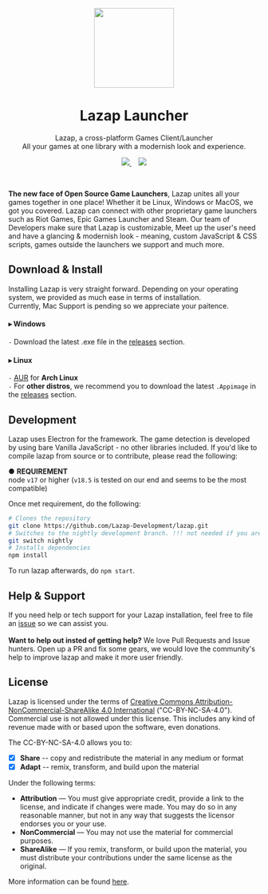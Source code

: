 <p align="center">
<a href="#" target="_blank"><img src="https://media.discordapp.net/attachments/910422768045133869/914878042508251156/icon.png" width="160px" height="auto"/></a>
</p>

<h1 align="center">
  Lazap Launcher
</h1>

<p align="center">
  Lazap, a cross-platform Games Client/Launcher <br>
  All your games at one library with a modernish look and experience.
</p>

<p align="center">
  <a href="https://github.com/Lazap-Development/lazap/releases">
     <img src="https://img.shields.io/github/downloads/Lazap-Development/lazap/total.svg?style=for-the-badge&color=ffffff&logo=windows" />
  </a>⠀
  <a href="https://dashcruft.com/discord">
      <img src="https://img.shields.io/discord/836790685784211486?logo=discord&label=Discord&style=for-the-badge&color=228B22">
  </a>
 </p>

<br>

**The new face of Open Source Game Launchers**, Lazap unites all your games together in one place! Whether it be Linux, Windows or MacOS, we got you covered. Lazap can connect with other proprietary game launchers such as Riot Games, Epic Games Launcher and Steam. Our team of Developers make sure that Lazap is customizable, Meet up the user's need and have a glancing & modernish look - meaning, custom JavaScript & CSS scripts, games outside the launchers we support and much more.

## Download & Install

Installing Lazap is very straight forward. Depending on your operating system, we provided as much ease in terms of installation.<br>
Currently, Mac Support is pending so we appreciate your paitence.<br>

#### ▸ Windows
`-` Download the latest .exe file in the [releases](https://github.com/Lazap-Development/lazap/releases) section.

#### ▸ Linux
`-` [AUR](https://aur.archlinux.org/packages/lazap) for **Arch Linux** <br>
`-` For **other distros**, we recommend you to download the latest `.Appimage` in the [releases](https://github.com/Lazap-Development/lazap/releases) section. 

## Development

Lazap uses Electron for the framework. The game detection is developed by using bare Vanilla JavaScript - no other libraries included.
If you'd like to compile lazap from source or to contribute, please read the following: <br>

● **REQUIREMENT**<br> 
node `v17` or higher (`v18.5` is tested on our end and seems to be the most compatible)

Once met requirement, do the following:
```bash
# Clones the repository
git clone https://github.com/Lazap-Development/lazap.git
# Switches to the nightly development branch. !!! not needed if you are not a contributor !!!
git switch nightly 
# Installs dependencies
npm install
```
To run lazap afterwards, do `npm start`.


## Help & Support
If you need help or tech support for your Lazap installation, feel free to file an [issue](https://github.com/Lazap-Development/lazap/issues) so we can assist you.<br><br>
**Want to help out insted of getting help?** We love Pull Requests and Issue hunters. Open up a PR and fix some gears, we would love the community's help to improve lazap and make it more user friendly.

## License
Lazap is licensed under the terms of [Creative Commons Attribution-NonCommercial-ShareAlike 4.0 International](https://github.com/DashCruft-Nation/lazap/blob/main/LICENSE.md) ("CC-BY-NC-SA-4.0"). Commercial use is not allowed under this license. This includes any kind of revenue made with or based upon the software, even donations.

The CC-BY-NC-SA-4.0 allows you to:
- [x] **Share** -- copy and redistribute the material in any medium or format
- [x] **Adapt** -- remix, transform, and build upon the material

Under the following terms:
- **Attribution** — You must give appropriate credit, provide a link to the license, and indicate if changes were made. You may do so in any reasonable manner, but not in any way that suggests the licensor endorses you or your use.
- **NonCommercial** — You may not use the material for commercial purposes. 
- **ShareAlike** — If you remix, transform, or build upon the material, you must distribute your contributions under the same license as the original.

More information can be found [here](https://creativecommons.org/licenses/by-nc-sa/4.0/).
